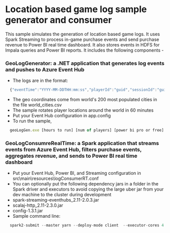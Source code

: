 # Location based game log sample generator and consumer

This sample simulates the generation of location based game logs. It uses Spark Streaming to process in-game purchase events and send purchase revenue to Power BI real time dashboard. It also stores events in HDFS for Impala queries and Power BI reports. It includes the following components - 

### GeoLogGenerator: a .NET application that generates log events and pushes to Azure Event Hub
* The logs are in the format:
```javascript
  {"eventTime":"YYYY-MM-DDTHH:mm:ss","playerId":"guid","sessionId":"guid","eventType":"gameStart|itemPurchased|levelReached|gameEnd","eventParams":{"vary by event type"}}
``` 
* The geo coordinates come from world's 200 most populated cities in the file world_cities.csv
* The sample rotates player locations around the world in 60 minutes
* Put your Event Hub configuration in app.config
* To run the sample, 
```javascript
  geoLogGen.exe [hours to run] [num of players] [power bi pro or free] [push to event hub or print only] [path to world_cities.csv]
``` 

### GeoLogConsumreRealTime: a Spark application that streams events from Azure Event Hub, filters purchase events, aggregates revenue, and sends to Power BI real time dashboard
* Put your Event Hub, Power BI, and Streaming configuration in src\main\resources\logConsumerRT.conf
* You can optionally put the following dependency jars in a folder in the Spark driver and executors to avoid copying the large uber jar from your dev machine to the cluster during development
 * spark-streaming-eventhubs_2.11-2.0.3.jar
 * scalaj-http_2.11-2.3.0.jar
 * config-1.3.1.jar
* Sample command line: 
```javascript
  spark2-submit --master yarn --deploy-mode client  --executor-cores 4 --jars /path/to/spark-streaming-eventhubs_2.11-2.0.3.jar,/path/to/scalaj-http_2.11-2.3.0.jar,/path/to/config-1.3.1.jar,/opt/cloudera/parcels/CDH/jars/commons-lang3-3.3.2.jar --conf spark.driver.userClasspathFirst=true --conf spark.executor.extraClassPath=/opt/cloudera/parcels/CDH/jars/commons-lang3-3.3.2.jar --conf spark.executor.userClasspathFirst=true --class com.pliu.logconsumerrt.GeoLogConsumerRT /path/to/original-logconsumerrt-0.0.1.jar
```

